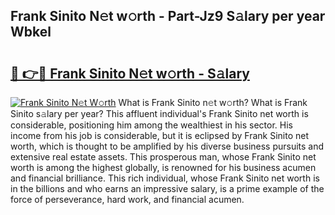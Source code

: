 ## Frank Sinito N𝚎t w𝚘rth - Part-Jz9 S𝚊lary per year Wbkel

# <h2><a href="http://gc1qnzz.nevu.top/?p=Frank+Sinito">🔗 👉🔴 Frank Sinito N𝚎t w𝚘rth - S𝚊lary</a></h2>

[![Frank Sinito N𝚎t W𝚘rth](https://i.imgur.com/Oavwk0R.jpeg)](http://gc1qnzz.nevu.top/?p=Frank+Sinito)
What is Frank Sinito n𝚎t w𝚘rth? What is Frank Sinito s𝚊lary per year?
This affluent individual's Frank Sinito net worth is considerable, positioning him among the wealthiest in his sector. His income from his job is considerable, but it is eclipsed by Frank Sinito net worth, which is thought to be amplified by his diverse business pursuits and extensive real estate assets. This prosperous man, whose Frank Sinito net worth is among the highest globally, is renowned for his business acumen and financial brilliance. This rich individual, whose Frank Sinito net worth is in the billions and who earns an impressive salary, is a prime example of the force of perseverance, hard work, and financial acumen.

